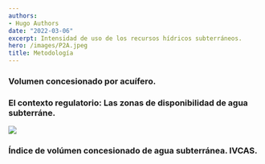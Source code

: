 ```yaml
---
authors:
- Hugo Authors
date: "2022-03-06"
excerpt: Intensidad de uso de los recursos hídricos subterráneos.
hero: /images/P2A.jpeg
title: Metodología
---
```



### Volumen concesionado por acuífero.

### El contexto regulatorio:  Las zonas de disponibilidad de agua subterráne. 


![](/p3a.jpg)


### Índice de volúmen concesionado de agua subterránea. IVCAS.
